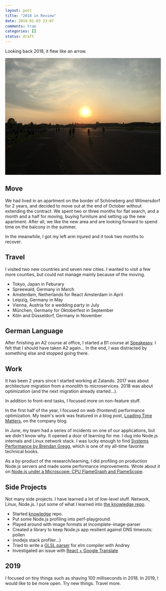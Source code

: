 ```yaml
---
layout: post
title: "2018 in Review"
date: 2019-01-03 23:07
comments: true
categories: []
status: draft
---
```


Looking back 2018, it flew like an arrow.

![Sunset at Tempelhof in April](/images/tempelhof.jpg)

## Move

We had lived in an apartment on the border of Schöneberg and Wilmersdorf for 2 years, and decided to move out at the end of October without extending the contract. We spent two or three months for flat search, and a month and a half for moving, buying furniture and setting up the new apartment. After all, we like the new area and are looking forward to spend time on the balcony in the summer.

In the meanwhile, I got my left arm injured and it took two months to recover.

## Travel

I visited two new countries and seven new cities. I wanted to visit a few more counties, but could not manage mainly because of the moving.

- Tokyo, Japan in Feburary
- Spreewald, Germany in March
- Amsterdam, Netherlands for React Amsterdam in April
- Leipzig, Germany in May
- Vienna, Austria for a wedding party in July
- München, Germany for Oktoberfest in September
- Köln and Düsseldorf, Germany in November

## German Language

After finishing an A2 course at office, I started a B1 course at [Speakeasy](https://www.speakeasysprachzeug.de/en). I felt that I should have taken A2 again... In the end, I was distracted by something else and stopped going there.

## Work

It has been 2 years since I started working at Zalando. 2017 was about architecture migration from a monolith to microservices. 2018 was about optimization (and the next migration already started...).

In addition to front-end tasks, I focused more on non-feature stuff.

In the first half of the year, I focused on web (frontend) performance optimization. My team's work was featured in a blog post, [Loading Time Matters](https://jobs.zalando.com/tech/blog/loading-time-matters/), on the company blog.

In June, my team had a series of incidents on one of our applications, but we didn't know why. It opened a door of learning for me. I dug into Node.js internals and Linux network stack. I was lucky enough to find [Systems Performance by Brendan Gregg](http://www.brendangregg.com/sysperfbook.html), which is one of my all-time favorite technical books.

As a by-product of the research/learning, I did profiling on production Node.js servers and made some performance improvements. Wrote about it on [Node.js under a Microscope: CPU FlameGraph and FlameScope](/blog/2018/09/16/node-js-under-a-microscope/).

## Side Projects

Not many side projects. I have learned a lot of low-level stuff. Network, Linux, Node.js. I put some of what I learned into [the knowledge repo](https://github.com/shuhei/knowledge).

- Started [knowledge](https://github.com/shuhei/knowledge) repo.
- Put some Node.js profiling into perf-playground.
- Played around with image formats at incomplete-image-parser
- Created a library to keep Node.js app resilient against DNS timeouts:   pollen
- (nodejs stack profiler…)
- Tried to write a [GLSL parser](https://github.com/shuhei/elm-compiler/pull/1) for elm compiler with Andrey
- Investigated an issue with [React + Google Translate](https://github.com/facebook/react/issues/11538#issuecomment-390386520)

## 2019

I focused on tiny things such as shaving 100 milliseconds in 2018. In 2019, I would like to be more open. Try new things. Travel more.
